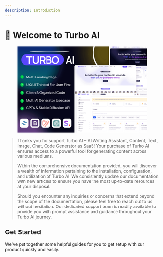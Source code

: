 ```yaml
---
description: Introduction
---
```


# 👋 Welcome to Turbo AI

<div data-full-width="true">

<figure><img src=".gitbook/assets/cover.png" alt="" width="563"><figcaption></figcaption></figure>

</div>

> Thanks you for support Turbo AI – AI Writing Assistant, Content, Text, Image, Chat, Code Generator as SaaS! Your purchase of Turbo AI ensures access to a powerful tool for generating content across various mediums.
>
> Within the comprehensive documentation provided, you will discover a wealth of information pertaining to the installation, configuration, and utilization of Turbo AI. We consistently update our documentation with new articles to ensure you have the most up-to-date resources at your disposal.
>
> Should you encounter any inquiries or concerns that extend beyond the scope of the documentation, please feel free to reach out to us without hesitation. Our dedicated support team is readily available to provide you with prompt assistance and guidance throughout your Turbo AI journey.

## Get Started

We've put together some helpful guides for you to get setup with our product quickly and easily.
